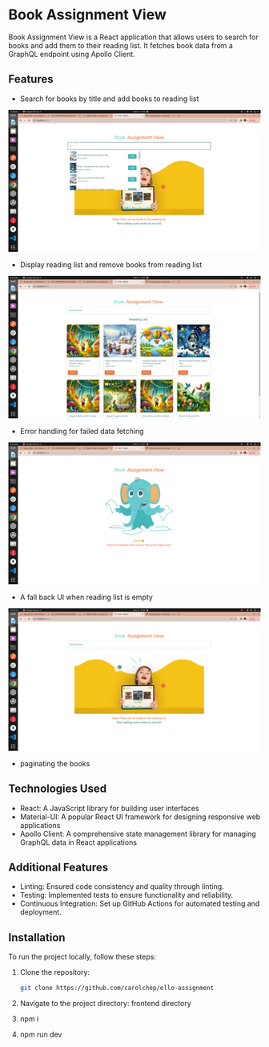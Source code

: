 # Book Assignment View

Book Assignment View is a React application that allows users to search for books and add them to their reading list. It fetches book data from a GraphQL endpoint using Apollo Client.

## Features

- Search for books by title and add books to reading list

![Search List](frontend/public/assets/searchlist.png)
- Display reading list  and remove books from reading list

![Search List](frontend/public/assets/booklist.png)
- Error handling for failed data fetching

![Search List](frontend/public/assets/errorpage.png)
- A fall back UI when reading list is empty

![Search List](frontend/public/assets/emptyreadinglist.png)
- paginating the books




## Technologies Used

- React: A JavaScript library for building user interfaces
- Material-UI: A popular React UI framework for designing responsive web applications
- Apollo Client: A comprehensive state management library for managing GraphQL data in React applications

## Additional Features

- Linting: Ensured code consistency and quality through linting.
- Testing: Implemented tests to ensure functionality and reliability.
- Continuous Integration: Set up GitHub Actions for automated testing and deployment.
## Installation

To run the project locally, follow these steps:

1. Clone the repository:

   ```bash
   git clone https://github.com/carolchep/ello-assignment
2. Navigate to the project directory: frontend directory
3. npm i 
4. npm run dev
